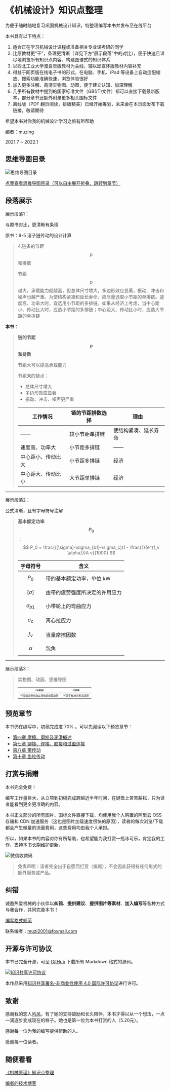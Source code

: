 # 《机械设计》知识点整理

为便于随时随地复习巩固机械设计知识，特整理编写本书并发布至在线平台

本书具有以下特点：

1. 适合正在学习机械设计课程或准备相关专业课考研的同学
2. 比原教材更“干”，条理更清晰（详见下方“展示段落”中的对比），便于快速且详尽地浏览所有知识点内容、构建图谱式的知识体系
3. 以西北工业大学濮良贵版教材为主线，辅以邱宣怀版教材内容补充
4. 得益于网页版在线电子书的形式，在电脑、手机、iPad 等设备上自动适配缩放、搜索功能准确快速，浏览体验很好
5. 加入更多注解、高清实物图、动图，便于建立认知、加深理解
6. 几乎所有教材中提到的国家标准文件（GB(/T)文件）都可以直接下载最新版本，部分章节还额外附录更多相关国标文件
7. 离线版（PDF 翻页阅读，排版精美）已经开始筹划，未来会在本页面发布下载链接，敬请期待

希望本书对你我的机械设计学习之旅有所帮助

编者：muzing

2021.7 ~ 2022.1

## 思维导图目录

![思维导图目录](http://processon.com/chart_image/6108b7d60e3e74368fc55118.png)

[点我查看思维导图目录（可以自由展开折叠、跳转到章节）](https://www.processon.com/view/link/6108bbf10e3e74368fc5622a)

## 段落展示

展示段落1：

与原书对比，更清晰有条理

原书：9-5 滚子链传动的设计计算

> 4.链条的节距 $$p$$ 和排数
>
> 节距 $$p$$ 越大，承载能力就越高，但总体尺寸增大，多边形效应显著，振动、冲击和噪声也越严重。为使结构紧凑和延长寿命，应尽量选取小节距的单排链。速度高、功率大时，宜选用小节距的多排链。如果从经济上考虑，当中心距小、传动比大时，应选小节距的多排链；中心距大、传动比小时，应选大节距的单排链

**本书**：

> **链的节距 $$p$$ 和排数**
>
> 节距大可以提高承载能力
>
> 节距**大**的缺点：
>
> - 总体尺寸增大
> - 多边形效应显著
> - 振动、冲击、噪声更严重
>
> | 工作情况           | 链的节距排数选择 | 理由                 |
> | ------------------ | ---------------- | -------------------- |
> | ——                 | 较小节距单排链   | 使结构紧凑、延长寿命 |
> | 速度高、功率大     | 小节距多排链     | ——                   |
> | 中心距小、传动比大 | 小节距多排链     | 经济                 |
> | 中心距大、传动比小 | 大节距单排链     | 经济                 |

-----

展示段落2：

公式清晰，且有字母符号注解

> **基本额定功率 $$P_0$$**：
> $$
> P_0 = \frac{([\sigma]-\sigma_{b1}-\sigma_c)(1 - \frac{1}{e^{f_v \alpha}})A v}{1000}
> $$
>
> | 字母符号        | 含义                           |
> | --------------- | ------------------------------ |
> | $$P_0$$         | 带的基本额定功率，单位 kW      |
> | $$[\sigma]$$    | 由带的疲劳强度所决定的许用应力 |
> | $$\sigma_{b1}$$ | 小带轮上的弯曲应力             |
> | $$\sigma_c$$    | 离心拉应力                     |
> | $$f_v$$         | 当量摩擦因数                   |
> | $$\alpha$$      | 包角                           |

-----

展示段落3：

> 实物图、动画、思维导图
>
> | <img src="https://oss.muzing.top/image/domm_针阀油杯.jpg" alt="针阀油杯" style="zoom:33%;" /> | <img src="https://oss.muzing.top/image/domm_双排链.jpg" alt="双排链" style="zoom:33%;" /> |
> | ------------------------------------------------------------ | ------------------------------------------------------------ |
> | <img src="https://oss.muzing.top/image/domm_滑道式带传动定期张紧装置动画.gif" alt="滑道式带传动定期张紧装置动画" style="zoom:50%;" /> | <img src="https://oss.muzing.top/image/domm_滚子链接头形式选择.png" alt="滚子链接头形式选择" style="zoom:50%;" /> |

## 预览章节

本书仍在编写中，初稿完成度 70% 。可以先阅读以下预览章节：

- [第四章 摩擦、磨损及润滑概述](https://domm.muzing.top/chapter_04)
- [第七章 铆接、焊接、胶接和过盈连接](https://domm.muzing.top/chapter_07)
- [第八章 带传动](https://domm.muzing.top/chapter_08)
- [第十章 齿轮传动](https://domm.muzing.top/chapter_10)

## 打赏与捐赠

本书完全免费！

编写工作量巨大，从立项到初稿完成跨越近半年时间，在键盘上苦苦耕耘，只为读者能看到更全更准确的内容。

本书正文部分的所有图片、国标文件直接下载，均使用我个人购置的阿里云 OSS 存储和 CDN 加速服务（这也是图片加载速度很快的原因），读者的每次浏览/下载都会产生微量的流量费用，这些费用均由我个人承担。

所以，如果本书的内容对你有所帮助，也希望能为我打赏一瓶冰可乐，肯定我的工作、支持本书长期维护更新。

![微信收款码](https://oss.muzing.top/image/muzing微信收款码.png)

> 免责声明：读者完全出于自愿而打赏（捐赠），不会因此获得有任何形式的额外服务或产品。

## 纠错

诚邀热爱机械的小伙伴以**纠错**、**提供建议**、**提供图片等素材**、**加入编写**等各种方式与我合作，共同完善本书！

[编写格式规范](https://domm.muzing.top/specification_21)

联系编者：[muzi2001@foxmail.com](mailto:muzi2001@foxmail.com)

## 开源与许可协议

本书已完全开源，可至 [GitHub](https://github.com/muziing/domm) 下载所有 Markdown 格式的源码。

[![知识共享许可协议](https://oss.muzing.top/image/BY-NC-40-88x31.png)](http://creativecommons.org/licenses/by-nc/4.0/)

本作品采用[知识共享署名-非商业性使用 4.0 国际许可协议](http://creativecommons.org/licenses/by-nc/4.0/)进行许可。

## 致谢

感谢我的恋人[吟风](https://brise.top)，有了她的支持鼓励和长久陪伴，本书才得以从一个想法，一点一滴逐步变成现在的样子。她也是第一位为本书打赏的人（5.20元）。

感谢每一位为我的编写提供帮助的人。

感谢每一位读者。

## 随便看看

[《机械原理》知识点整理](https://tomm.muzing.top)

[编者的技术博客](https://muzing.top)
